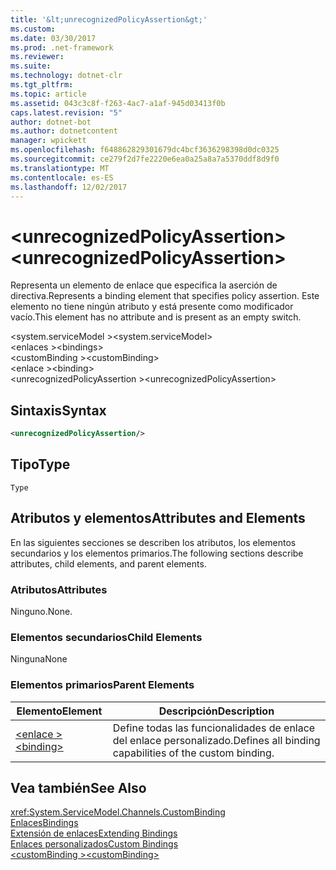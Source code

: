 ```yaml
---
title: '&lt;unrecognizedPolicyAssertion&gt;'
ms.custom: 
ms.date: 03/30/2017
ms.prod: .net-framework
ms.reviewer: 
ms.suite: 
ms.technology: dotnet-clr
ms.tgt_pltfrm: 
ms.topic: article
ms.assetid: 043c3c8f-f263-4ac7-a1af-945d03413f0b
caps.latest.revision: "5"
author: dotnet-bot
ms.author: dotnetcontent
manager: wpickett
ms.openlocfilehash: f648862829301679dc4bcf3636298398d0dc0325
ms.sourcegitcommit: ce279f2d7fe2220e6ea0a25a8a7a5370ddf8d9f0
ms.translationtype: MT
ms.contentlocale: es-ES
ms.lasthandoff: 12/02/2017
---
```

# <a name="ltunrecognizedpolicyassertiongt"></a><span data-ttu-id="2cd9a-102">&lt;unrecognizedPolicyAssertion&gt;</span><span class="sxs-lookup"><span data-stu-id="2cd9a-102">&lt;unrecognizedPolicyAssertion&gt;</span></span>
<span data-ttu-id="2cd9a-103">Representa un elemento de enlace que especifica la aserción de directiva.</span><span class="sxs-lookup"><span data-stu-id="2cd9a-103">Represents a binding element that specifies policy assertion.</span></span> <span data-ttu-id="2cd9a-104">Este elemento no tiene ningún atributo y está presente como modificador vacío.</span><span class="sxs-lookup"><span data-stu-id="2cd9a-104">This element has no attribute and is present as an empty switch.</span></span>  
  
 <span data-ttu-id="2cd9a-105">\<system.serviceModel ></span><span class="sxs-lookup"><span data-stu-id="2cd9a-105">\<system.serviceModel></span></span>  
<span data-ttu-id="2cd9a-106">\<enlaces ></span><span class="sxs-lookup"><span data-stu-id="2cd9a-106">\<bindings></span></span>  
<span data-ttu-id="2cd9a-107">\<customBinding ></span><span class="sxs-lookup"><span data-stu-id="2cd9a-107">\<customBinding></span></span>  
<span data-ttu-id="2cd9a-108">\<enlace ></span><span class="sxs-lookup"><span data-stu-id="2cd9a-108">\<binding></span></span>  
<span data-ttu-id="2cd9a-109">\<unrecognizedPolicyAssertion ></span><span class="sxs-lookup"><span data-stu-id="2cd9a-109">\<unrecognizedPolicyAssertion></span></span>  
  
## <a name="syntax"></a><span data-ttu-id="2cd9a-110">Sintaxis</span><span class="sxs-lookup"><span data-stu-id="2cd9a-110">Syntax</span></span>  
  
```xml  
<unrecognizedPolicyAssertion/>  
```  
  
## <a name="type"></a><span data-ttu-id="2cd9a-111">Tipo</span><span class="sxs-lookup"><span data-stu-id="2cd9a-111">Type</span></span>  
 `Type`  
  
## <a name="attributes-and-elements"></a><span data-ttu-id="2cd9a-112">Atributos y elementos</span><span class="sxs-lookup"><span data-stu-id="2cd9a-112">Attributes and Elements</span></span>  
 <span data-ttu-id="2cd9a-113">En las siguientes secciones se describen los atributos, los elementos secundarios y los elementos primarios.</span><span class="sxs-lookup"><span data-stu-id="2cd9a-113">The following sections describe attributes, child elements, and parent elements.</span></span>  
  
### <a name="attributes"></a><span data-ttu-id="2cd9a-114">Atributos</span><span class="sxs-lookup"><span data-stu-id="2cd9a-114">Attributes</span></span>  
 <span data-ttu-id="2cd9a-115">Ninguno.</span><span class="sxs-lookup"><span data-stu-id="2cd9a-115">None.</span></span>  
  
### <a name="child-elements"></a><span data-ttu-id="2cd9a-116">Elementos secundarios</span><span class="sxs-lookup"><span data-stu-id="2cd9a-116">Child Elements</span></span>  
 <span data-ttu-id="2cd9a-117">Ninguna</span><span class="sxs-lookup"><span data-stu-id="2cd9a-117">None</span></span>  
  
### <a name="parent-elements"></a><span data-ttu-id="2cd9a-118">Elementos primarios</span><span class="sxs-lookup"><span data-stu-id="2cd9a-118">Parent Elements</span></span>  
  
|<span data-ttu-id="2cd9a-119">Elemento</span><span class="sxs-lookup"><span data-stu-id="2cd9a-119">Element</span></span>|<span data-ttu-id="2cd9a-120">Descripción</span><span class="sxs-lookup"><span data-stu-id="2cd9a-120">Description</span></span>|  
|-------------|-----------------|  
|[<span data-ttu-id="2cd9a-121">\<enlace ></span><span class="sxs-lookup"><span data-stu-id="2cd9a-121">\<binding></span></span>](../../../../../docs/framework/misc/binding.md)|<span data-ttu-id="2cd9a-122">Define todas las funcionalidades de enlace del enlace personalizado.</span><span class="sxs-lookup"><span data-stu-id="2cd9a-122">Defines all binding capabilities of the custom binding.</span></span>|  
  
## <a name="see-also"></a><span data-ttu-id="2cd9a-123">Vea también</span><span class="sxs-lookup"><span data-stu-id="2cd9a-123">See Also</span></span>  
 <xref:System.ServiceModel.Channels.CustomBinding>  
 [<span data-ttu-id="2cd9a-124">Enlaces</span><span class="sxs-lookup"><span data-stu-id="2cd9a-124">Bindings</span></span>](../../../../../docs/framework/wcf/bindings.md)  
 [<span data-ttu-id="2cd9a-125">Extensión de enlaces</span><span class="sxs-lookup"><span data-stu-id="2cd9a-125">Extending Bindings</span></span>](../../../../../docs/framework/wcf/extending/extending-bindings.md)  
 [<span data-ttu-id="2cd9a-126">Enlaces personalizados</span><span class="sxs-lookup"><span data-stu-id="2cd9a-126">Custom Bindings</span></span>](../../../../../docs/framework/wcf/extending/custom-bindings.md)  
 [<span data-ttu-id="2cd9a-127">\<customBinding ></span><span class="sxs-lookup"><span data-stu-id="2cd9a-127">\<customBinding></span></span>](../../../../../docs/framework/configure-apps/file-schema/wcf/custombinding.md)
